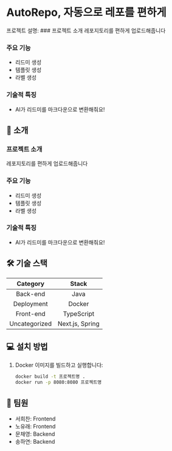 # AutoRepo, 자동으로 레포를 편하게
프로젝트 설명: ### 프로젝트 소개
레포지토리를 편하게 업로드해줍니다

### 주요 기능
- 리드미 생성
- 템플릿 생성
- 라벨 생성 

### 기술적 특징
- AI가 리드미를 마크다운으로 변환해줘요!

## 🚀 소개
### 프로젝트 소개
레포지토리를 편하게 업로드해줍니다

### 주요 기능
- 리드미 생성
- 템플릿 생성
- 라벨 생성 

### 기술적 특징
- AI가 리드미를 마크다운으로 변환해줘요!

## 🛠️ 기술 스택
| **Category** | **Stack** |
|:------------:|:----------:|
| Back-end | Java |
| Deployment | Docker |
| Front-end | TypeScript |
| Uncategorized | Next.js, Spring |

## 💻 설치 방법
   1. Docker 이미지를 빌드하고 실행합니다:
      ```bash
      docker build -t 프로젝트명 .
      docker run -p 8080:8080 프로젝트명
      ```


## 👥 팀원
- 서희찬: Frontend
- 노유래: Frontend
- 문채영: Backend
- 송하연: Backend
